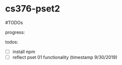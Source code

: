 # cs376-pset2

#TODOs

progress:


todos:
- [ ] install npm
- [ ] reflect pset 01 functionality (timestamp 9/30/2019)
